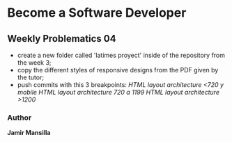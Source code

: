 # Become a Software Developer

## Weekly Problematics 04
* create a new folder called 'latimes proyect' inside of the repository from the week 3;
* copy the different styles of responsive designs from the PDF given by the tutor;
* push commits with this 3 breakpoints:
_HTML layout architecture <720 y mobile_
_HTML layout architecture 720 a 1199_
_HTML layout architecture >1200_

### Author
__Jamir Mansilla__